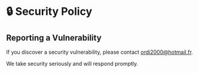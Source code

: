 # 🔒 Security Policy

## Reporting a Vulnerability

If you discover a security vulnerability, please contact [ordi2000@hotmail.fr](mailto:ordi2000@hotmail.fr).

We take security seriously and will respond promptly.
